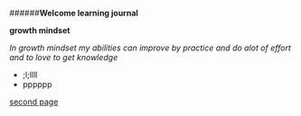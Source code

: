 ######**Welcome learning journal**




**growth mindset**
 
*In growth mindset my abilities can improve by practice and do alot of effort and to love to get knowledge*  

- ;l;llll
- pppppp

[second page](https://raghadanees.github.io/learning-journal/)
